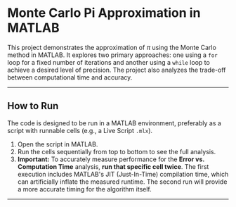 # Monte Carlo Pi Approximation in MATLAB

This project demonstrates the approximation of $\pi$ using the Monte Carlo method in MATLAB. It explores two primary approaches: one using a `for` loop for a fixed number of iterations and another using a `while` loop to achieve a desired level of precision. The project also analyzes the trade-off between computational time and accuracy.

---

## How to Run

The code is designed to be run in a MATLAB environment, preferably as a script with runnable cells (e.g., a Live Script `.mlx`).

1.  Open the script in MATLAB.
2.  Run the cells sequentially from top to bottom to see the full analysis.
3.  **Important:** To accurately measure performance for the **Error vs. Computation Time** analysis, **run that specific cell twice**. The first execution includes MATLAB's JIT (Just-In-Time) compilation time, which can artificially inflate the measured runtime. The second run will provide a more accurate timing for the algorithm itself.

---
